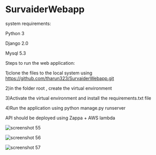 # SurvaiderWebapp

system requirements:

Python 3

Django 2.0

Mysql 5.3

Steps to run the web application:

1)clone the files to the local system using https://github.com/tharun323/SurvaiderWebapp.git

2)in the folder root , create the virtual environment

3)Activate the virtual environment and install the requirements.txt file

4)Run the application using python manage.py runserver

API should be deployed using Zappa + AWS lambda 



![screenshot 55](https://user-images.githubusercontent.com/37080957/53315944-d5fb5880-38eb-11e9-9f39-93d99a42e91a.png)


![screenshot 56](https://user-images.githubusercontent.com/37080957/53315955-de539380-38eb-11e9-98bf-beb8becb1830.png)


![screenshot 57](https://user-images.githubusercontent.com/37080957/53315959-e14e8400-38eb-11e9-92b6-727616eab42e.png)
